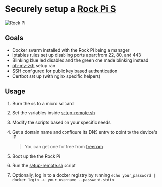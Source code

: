 # Securely setup a [Rock Pi S](https://wiki.radxa.com/RockpiS)

![Rock Pi](https://wiki.radxa.com/mw/images/d/d0/Rockpi_s_yellow_1200px.png)

## Goals

- Docker swarm installed with the Rock Pi being a manager
- iptables rules set up disabling ports apart from 22, 80, and 443
- Blinking blue led disabled and the green one made blinking instead
- [oh-my-zsh](https://github.com/ohmyzsh/ohmyzsh) setup ran
- SSH configured for public key based authentication
- Certbot set up (with nginx specific helpers)

## Usage

1. Burn the os to a micro sd card
2. Set the variables inside [setup-remote.sh](setup-remote.sh)
3. Modify the scripts based on your specific needs
4. Get a domain name and configure its DNS entry to point to the device's IP
   > You can get one for free from [freenom](https://www.freenom.com/en/index.html?lang=en)
5. Boot up the the Rock Pi
6. Run the [setup-remote.sh](setup-remote.sh) script

7. Optionally, log in to a docker registry by running `echo your_password | docker login -u your_username --password-stdin`
